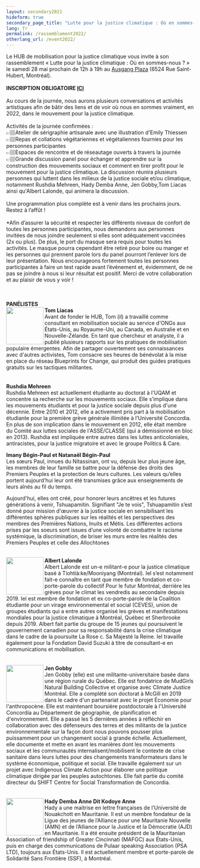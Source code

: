 ```yaml
---
layout: secondary2021
hideform: true
secondary_page_title: "Lutte pour la justice climatique : Où en sommes-nous ?"
lang: fr
permalink: /rassemblement2022/
otherlang_url: /event2022/
---
```



Le HUB de mobilisation pour la justice climatique vous invite à son rassemblement « Lutte pour la justice climatique : Où en sommes-nous ? » le samedi 28 mai prochain de 12h à 19h au [Ausgang Plaza](https://www.ausgangplaza.com/) (6524 Rue Saint-Hubert, Montréal).\
\
**INSCRIPTION OBLIGATOIRE [ICI](https://lepointdevente.com/billets/xd0220413002)**\
\
Au cours de la journée, nous aurons plusieurs conversations et activités artistiques afin de bâtir des liens et de voir où nous en sommes vraiment, en 2022, dans le mouvement pour la justice climatique.\
\
Activités de la journée confirmées :\
👉🏽Atelier de sérigraphie artisanale avec une illustration d'Emily Thiessen\
👉🏽Repas et collations végétariennes et végétaliennes fournies pour les personnes participantes\
👉🏽Espaces de rencontre et de réseautage ouverts à travers la journée\
👉🏽Grande discussion panel pour échanger et apprendre sur la construction des mouvements sociaux et comment en tirer profit pour le mouvement pour la justice climatique. La discussion réunira plusieurs personnes qui luttent dans les milieux de la justice sociale et/ou climatique, notamment Rushdia Mehreen, Hady Demba Anne, Jen Gobby,Tom Liacas ainsi qu'Albert Lalonde, qui animera la discussion.\
\
Une programmation plus complète est à venir dans les prochains jours. Restez à l’affût !\
\
*Afin d’assurer la sécurité et respecter les différents niveaux de confort de toutes les personnes participantes, nous demandons aux personnes invitées de nous joindre seulement si elles sont adéquatement vaccinées (2x ou plus). De plus, le port du masque sera requis pour toutes les activités. Le masque pourra cependant être retiré pour boire ou manger et les personnes qui prennent parole lors du panel pourront l’enlever lors de leur présentation. Nous encourageons fortement toutes les personnes participantes à faire un test rapide avant l’événement et, évidemment, de ne pas se joindre à nous si leur résultat est positif. Merci de votre collaboration et au plaisir de vous y voir !

\
\
**PANÉLISTES**\
<img align="left" width="100" height="100" src="/media/tomavril.png">**Tom Liacas**\
Avant de fonder le HUB, Tom (il) a travaillé comme consultant en mobilisation sociale au service d'ONGs aux États-Unis, au Royaume-Uni, au Canada, en Australie et en Nouvelle-Zélande. En tant que chercheur et analyste, il a publié plusieurs rapports sur les pratiques de mobilisation populaire émergentes. Afin de partager ouvertement ses connaissances avec d'autres activistes, Tom consacre ses heures de bénévolat à la mise en place du réseau Blueprints for Change, qui produit des guides pratiques gratuits sur les tactiques militantes.
\
\
\
**Rushdia Mehreen**\
Rushdia Mehreen est actuellement étudiante au doctorat à l'UQAM et concentre sa recherche sur les mouvements sociaux. Elle s’implique dans les mouvements étudiants et pour la justice sociale depuis plus d'une décennie. Entre 2010 et 2012, elle a activement pris part à la mobilisation étudiante pour la première grève générale illimitée à l’Université Concordia. En plus de son implication dans le mouvement en 2012, elle était membre du Comité aux luttes sociales de l'ASSÉ/CLASSE (qui a démissionné en bloc en 2013). Rushdia est impliquée entre autres dans les luttes anticoloniales, antiracistes, pour la justice migratoire et avec le groupe Politics & Care.

**Imany Bégin-Paul et Natanaël Bégin-Paul**\
Les sœurs Paul, innues du Nitassinan, ont vu, depuis leur plus jeune âge, les membres de leur famille se battre pour la défense des droits des Premiers Peuples et la protection de leurs cultures. Les valeurs qu’elles portent aujourd’hui leur ont été transmises grâce aux enseignements de leurs aînés au fil du temps.

Aujourd'hui, elles ont créé, pour honorer leurs ancêtres et les futures générations à venir, Tshuapamitin. Signifiant "Je te vois", Tshuapamitin s’est donné pour mission d'œuvrer à la justice sociale en sensibilisant les différentes sphères publiques sur les réalités et les perspectives des membres des Premières Nations, Inuits et Métis. Les différentes actions prises par les soeurs sont issues d’une volonté de combattre le racisme systémique, la discrimination, de briser les murs entre les réalités des Premiers Peuples et celle des Allochtones

\
<img align="left" width="100" height="100" src="/media/albertavril.png">**Albert Lalonde**\
Albert Lalonde est un-e militant-e pour la justice climatique basé à Tiohtià:ke/Mooniyang (Montréal). Iel s’est notamment fait-e connaître en tant que membre de fondation et co-porte-parole du collectif Pour le futur Montréal, derrière les grèves pour le climat les vendredis au secondaire depuis 2019. Iel est membre de fondation et ex co-porte-parole de la Coalition étudiante pour un virage environnemental et social (CEVES), union de groupes étudiants qui a entre autres organisé les grèves et manifestations mondiales pour la justice climatique à Montréal, Québec et Sherbrooke depuis 2019. Albert fait partie du groupe de 15 jeunes qui poursuivent le gouvernement canadien pour sa responsabilité dans la crise climatique dans le cadre de la poursuite La Rose c. Sa Majesté la Reine. Iel travaille également pour la Fondation David Suzuki à titre de consultant-e en communications et mobilisation.
\
\
\
<img align="left" width="100" height="100" src="/media/jenavril.png">**Jen Gobby**\
Jen Gobby (elle) est une militante-universitaire basée dans une région rurale du Québec. Elle est fondatrice de MudGirls Natural Building Collective et organise avec Climate Justice Montréal. Elle a complété son doctorat à McGill en 2019 dans le cadre d'un partenariat avec le projet Économie pour l'anthropocène. Elle est maintenant boursière postdoctorale à l'Université Concordia au Département de géographie, de planification et d'environnement. Elle a passé les 5 dernières années à réfléchir en collaboration avec des défenseurs des terres et des militants de la justice environnementale sur la façon dont nous pouvons pousser plus puissamment pour un changement social à grande échelle. Actuellement, elle documente et mette en avant les manières dont les mouvements sociaux et les communautés internalisent/mobilisent le contexte de crise sanitaire dans leurs luttes pour des changements transformateurs dans le système économique, politique et social. Elle travaille également sur un projet avec Indigenous Climate Action pour élaborer une politique climatique dirigée par les peuples autochtones. Elle fait partie du comité directeur du SHIFT Centre for Social Transformation de Concordia.
\
\
\
<img align="left" width="100" height="100" src="/media/hady.png">**Hady Demba Anne Dit Kodoye Anne**\
Hady a une maitrise en lettre françaises de l’Université de Nouakchott en Mauritanie. Il est un membre fondateur de la Ligue des jeunes de l’Alliance pour une Mauritanie Nouvelle (AMN) et de l’Alliance pour la Justice et la Démocratie (AJD) en Mauritanie.
Il a été ensuite président de la Mauritanian Association of friendship of Greater Cincinnati (MAFGC) aux États-Unis, puis en charge des communications de Pulaar speaking Association (PSA LTD), toujours aux États-Unis. Il est actuellement membre et porte-parole de Solidarité Sans Frontière (SSF), à Montréal.